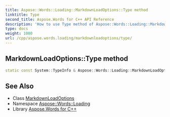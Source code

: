 ```yaml
---
title: Aspose::Words::Loading::MarkdownLoadOptions::Type method
linktitle: Type
second_title: Aspose.Words for C++ API Reference
description: 'How to use Type method of Aspose::Words::Loading::MarkdownLoadOptions class in C++.'
type: docs
weight: 1000
url: /cpp/aspose.words.loading/markdownloadoptions/type/
---
```

## MarkdownLoadOptions::Type method




```cpp
static const System::TypeInfo & Aspose::Words::Loading::MarkdownLoadOptions::Type()
```

## See Also

* Class [MarkdownLoadOptions](../)
* Namespace [Aspose::Words::Loading](../../)
* Library [Aspose.Words for C++](../../../)
